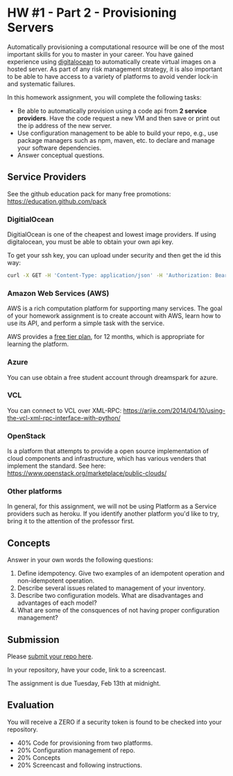 # HW #1 - Part 2 - Provisioning Servers

Automatically provisioning a computational resource will be one of the most important skills for you to master in your career.  You have gained experience using [digitalocean](https://developers.digitalocean.com/v2/) to automatically create virtual images on a hosted server. As part of any risk management strategy, it is also important to be able to have access to a variety of platforms to avoid vender lock-in and systematic failures.

In this homework assignment, you will complete the following tasks:

* Be able to automatically provision using a code api from **2 service providers**. Have the code request a new VM and then save or print out the ip address of the new server.
* Use configuration management to be able to build your repo, e.g., use package managers such as npm, maven, etc. to declare and manage your software dependencies.
* Answer conceptual questions.
 
## Service Providers

See the github education pack for many free promotions: https://education.github.com/pack

### DigitialOcean

DigitialOcean is one of the cheapest and lowest image providers.
If using digitalocean, you must be able to obtain your own api key.

To get your ssh key, you can upload under security and then get the id this way:

```bash
curl -X GET -H 'Content-Type: application/json' -H 'Authorization: Bearer $TOKEN' "https://api.digitalocean.com/v2/account/keys"
```

### Amazon Web Services (AWS)

AWS is a rich computation platform for supporting many services. The goal of your homework assignment is to create  account with AWS, learn how to use its API, and perform a simple task with the service.

AWS provides a [free tier plan](http://aws.amazon.com/free/), for 12 months, which is appropriate for learning the platform.

### Azure

You can use obtain a free student account through dreamspark for azure.

### VCL

You can connect to VCL over XML-RPC:
https://arjie.com/2014/04/10/using-the-vcl-xml-rpc-interface-with-python/

### OpenStack

Is a platform that attempts to provide a open source implementation of cloud components and infrastructure, which has various venders that implement the standard. See here: https://www.openstack.org/marketplace/public-clouds/

### Other platforms

In general, for this assignment, we will not be using Platform as a Service providers such as heroku. If you identify another platform you'd like to try, bring it to the attention of the professor first.

## Concepts

Answer in your own words the following questions:

1. Define idempotency. Give two examples of an idempotent operation and non-idempotent operation.
2. Describe several issues related to management of your inventory.
3. Describe two configuration models. What are disadvantages and advantages of each model?
4. What are some of the consquences of not having proper configuration management?

## Submission

Please [submit your repo here](https://docs.google.com/forms/d/e/1FAIpQLSdR4ZK-It3DTZtno4I9-F6P7ovbnal9Lhm7tXaOSvppoFGyEA/viewform?usp=sf_link).

In your repository, have your code, link to a screencast.

The assignment is due Tuesday, Feb 13th at midnight.

## Evaluation

You will receive a ZERO if a security token is found to be checked into your repository.

- 40% Code for provisioning from two platforms.
- 20% Configuration management of repo.
- 20% Concepts
- 20% Screencast and following instructions.

